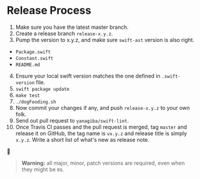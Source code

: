 # Release Process

1. Make sure you have the latest master branch.
2. Create a release branch `release-x.y.z`.
3. Pump the version to x.y.z, and make sure `swift-ast` version is also right.
  - `Package.swift`
  - `Constant.swift`
  - `README.md`
4. Ensure your local swift version matches the one defined in `.swift-version` file.
5. `swift package update`
6. `make test`
7. `./dogFooding.sh`
8. Now commit your changes if any, and push `release-x.y.z` to your own folk.
9. Send out pull request to `yanagiba/swift-lint`.
10. Once Travis CI passes and the pull request is merged, tag `master` and release it on GitHub, the tag name is `vx.y.z` and release title is simply `x.y.z`. Write a short list of what's new as release note.

🎉

> **Warning:** all major, minor, patch versions are required, even when they might be `0`s.
